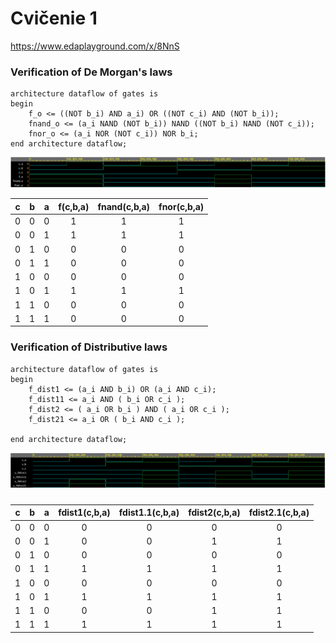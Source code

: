 
# Cvičenie 1

https://www.edaplayground.com/x/8NnS

### Verification of De Morgan's laws

```vhd1
architecture dataflow of gates is
begin
	f_o <= ((NOT b_i) AND a_i) OR ((NOT c_i) AND (NOT b_i));
    fnand_o <= (a_i NAND (NOT b_i)) NAND ((NOT b_i) NAND (NOT c_i));
    fnor_o <= (a_i NOR (NOT c_i)) NOR b_i;
end architecture dataflow;
```

![De Morgan's law simulation](/Images/demorgan.PNG)


| **c** | **b** |**a** | **f(c,b,a)** | **fnand(c,b,a)** | **fnor(c,b,a)** |
| :-: | :-: | :-: | :-: | :-: | :-: |
| 0 | 0 | 0 | 1 | 1 | 1 |
| 0 | 0 | 1 | 1 | 1 | 1 |
| 0 | 1 | 0 | 0 | 0 | 0 |
| 0 | 1 | 1 | 0 | 0 | 0 |
| 1 | 0 | 0 | 0 | 0 | 0 |
| 1 | 0 | 1 | 1 | 1 | 1 |
| 1 | 1 | 0 | 0 | 0 | 0 |
| 1 | 1 | 1 | 0 | 0 | 0 |


### Verification of Distributive laws

```vhd1
architecture dataflow of gates is
begin
    f_dist1 <= (a_i AND b_i) OR (a_i AND c_i);
    f_dist11 <= a_i AND ( b_i OR c_i );
    f_dist2 <= ( a_i OR b_i ) AND ( a_i OR c_i );
    f_dist21 <= a_i OR ( b_i AND c_i );

end architecture dataflow;
```
![Distributive laws similation](/Images/disctric.PNG)

### 
| **c** | **b** |**a** | **fdist1(c,b,a)** | **fdist1.1(c,b,a)** | **fdist2(c,b,a)** | **fdist2.1(c,b,a)** |
| :-: | :-: | :-: | :-: | :-: | :-: | :-: |
| 0 | 0 | 0 | 0 | 0 | 0 | 0 |
| 0 | 0 | 1 | 0 | 0 | 1 | 1 |
| 0 | 1 | 0 | 0 | 0 | 0 | 0 |
| 0 | 1 | 1 | 1 | 1 | 1 | 1 |
| 1 | 0 | 0 | 0 | 0 | 0 | 0 |
| 1 | 0 | 1 | 1 | 1 | 1 | 1 |
| 1 | 1 | 0 | 0 | 0 | 1 | 1 |
| 1 | 1 | 1 | 1 | 1 | 1 | 1 |
